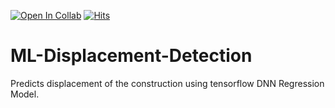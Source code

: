 [![Open In Collab](https://colab.research.google.com/assets/colab-badge.svg)](https://colab.research.google.com/github/atalaydenknalbant/ML-Displacement-Detection/blob/main/TF_Displacement.ipynb) [![Hits](https://hits.seeyoufarm.com/api/count/incr/badge.svg?url=https%3A%2F%2Fgithub.com%2Fatalaydenknalbant%2FML-Displacement-Detection&count_bg=%2379C83D&title_bg=%23555555&icon=&icon_color=%23E7E7E7&title=hits&edge_flat=false)](https://hits.seeyoufarm.com)


# ML-Displacement-Detection
Predicts displacement of the construction using tensorflow DNN Regression Model.
